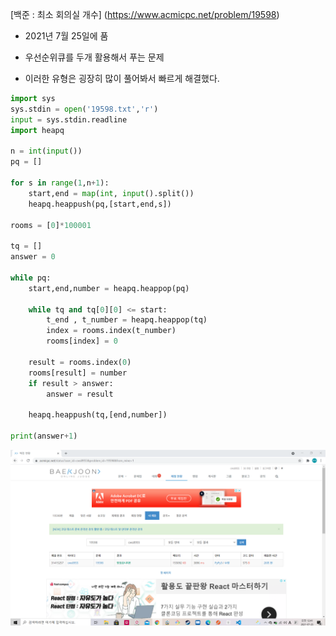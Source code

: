 [백준 : 최소 회의실 개수] (https://www.acmicpc.net/problem/19598)



- 2021년 7월 25일에 품

- 우선순위큐를 두개 활용해서 푸는 문제
- 이러한 유형은 굉장히 많이 풀어봐서 빠르게 해결했다.



```python
import sys
sys.stdin = open('19598.txt','r')
input = sys.stdin.readline
import heapq

n = int(input())
pq = []

for s in range(1,n+1):
    start,end = map(int, input().split())
    heapq.heappush(pq,[start,end,s])

rooms = [0]*100001

tq = []
answer = 0

while pq:
    start,end,number = heapq.heappop(pq)

    while tq and tq[0][0] <= start:
        t_end , t_number = heapq.heappop(tq)
        index = rooms.index(t_number)
        rooms[index] = 0

    result = rooms.index(0)
    rooms[result] = number
    if result > answer:
        answer = result

    heapq.heappush(tq,[end,number])

print(answer+1)

```

![20210725_004109](20210725_004109.png)